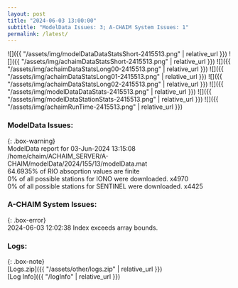 ```yaml
---
layout: post
title: "2024-06-03 13:00:00"
subtitle: "ModelData Issues: 3; A-CHAIM System Issues: 1"
permalink: /latest/
---
```


![]({{ "/assets/img/modelDataDataStatsShort-2415513.png" | relative_url }})
![]({{ "/assets/img/achaimDataStatsShort-2415513.png" | relative_url }})
![]({{ "/assets/img/achaimDataStatsLong00-2415513.png" | relative_url }})
![]({{ "/assets/img/achaimDataStatsLong01-2415513.png" | relative_url }})
![]({{ "/assets/img/achaimDataStatsLong02-2415513.png" | relative_url }})
![]({{ "/assets/img/modelDataDataStats-2415513.png" | relative_url }})
![]({{ "/assets/img/modelDataStationStats-2415513.png" | relative_url }})
![]({{ "/assets/img/achaimRunTime-2415513.png" | relative_url }})


### ModelData Issues:  
  
{: .box-warning}  
 ModelData report for 03-Jun-2024 13:15:08   
 /home/chaim/ACHAIM_SERVER/A-CHAIM/modelData/2024/155/13/modelData.mat   
 64.6935% of RIO absoprtion values are finite   
 0% of all possible stations for IONO were downloaded. x4970   
 0% of all possible stations for SENTINEL were downloaded. x4425   
  
### A-CHAIM System Issues:  
  
{: .box-error}  
2024-06-03 12:02:38 Index exceeds array bounds.  

### Logs:  
  
{: .box-note}  
[Logs.zip]({{ "/assets/other/logs.zip" | relative_url }})  
[Log Info]({{ "/logInfo" | relative_url }})  
